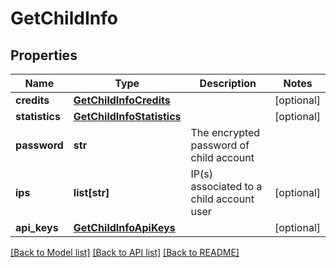 # GetChildInfo

## Properties
Name | Type | Description | Notes
------------ | ------------- | ------------- | -------------
**credits** | [**GetChildInfoCredits**](GetChildInfoCredits.md) |  | [optional] 
**statistics** | [**GetChildInfoStatistics**](GetChildInfoStatistics.md) |  | [optional] 
**password** | **str** | The encrypted password of child account | 
**ips** | **list[str]** | IP(s) associated to a child account user | [optional] 
**api_keys** | [**GetChildInfoApiKeys**](GetChildInfoApiKeys.md) |  | [optional] 

[[Back to Model list]](../README.md#documentation-for-models) [[Back to API list]](../README.md#documentation-for-api-endpoints) [[Back to README]](../README.md)

